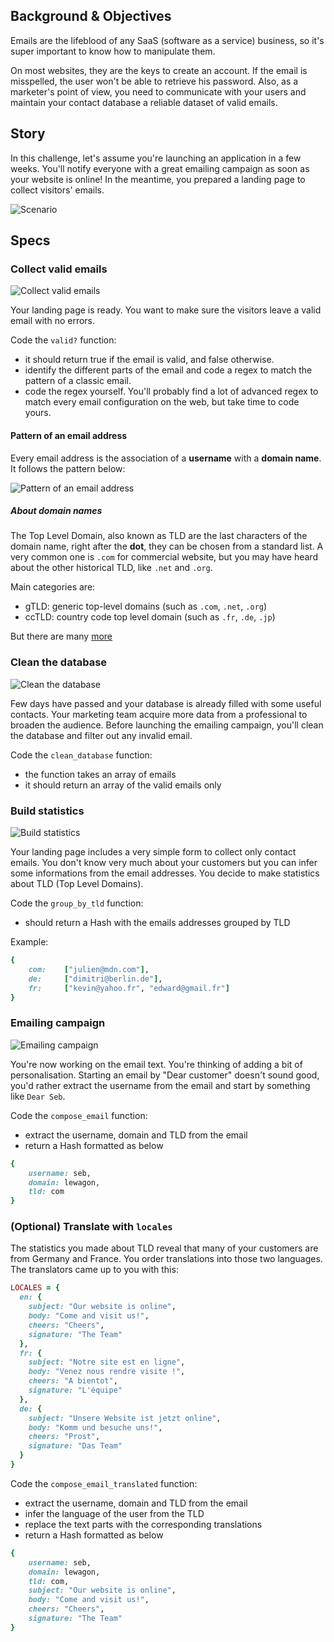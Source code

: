 ## Background & Objectives

Emails are the lifeblood of any SaaS (software as a service) business, so it's super important to know how to manipulate them.

On most websites, they are the keys to create an account. If the email is misspelled, the user won't be able to retrieve his password. Also, as a marketer's point of view, you need to communicate with your users and maintain your contact database a reliable dataset of valid emails.


## Story

In this challenge, let's assume you're launching an application in a few weeks. You'll notify everyone with a great emailing campaign as soon as your website is online! In the meantime, you prepared a landing page to collect visitors' emails. 

![Scenario](<https://raw.githubusercontent.com/lewagon/fullstack-images/master/ruby/email-scenario.svg?sanitize=true>)



## Specs


### Collect valid emails

![Collect valid emails](<https://raw.githubusercontent.com/lewagon/fullstack-images/master/ruby/email-step1.svg?sanitize=true>)

Your landing page is ready. You want to make sure the visitors leave a valid email with no errors.

Code the `valid?` function:
- it should return true if the email is valid, and false otherwise.
- identify the different parts of the email and code a regex to match the pattern of a classic email.
- code the regex yourself. You'll probably find a lot of advanced regex to match every email configuration on the web, but take time to code yours.


#### Pattern of an email address

Every email address is the association of a **username** with a **domain name**. It follows the pattern below:

![Pattern of an email address](<https://raw.githubusercontent.com/lewagon/fullstack-images/master/ruby/email.svg?sanitize=true>)


##### About domain names

The Top Level Domain, also known as TLD are the last characters of the domain name, right after the **dot**, they can be chosen from a standard list. A very common one is `.com` for commercial website, but you may have heard about the other historical TLD, like `.net` and `.org`.

Main categories are:

- gTLD: generic top-level domains (such as `.com`, `.net`, `.org`)
- ccTLD: country code top level domain (such as `.fr`, `.de`, `.jp`)

But there are many [more](https://en.wikipedia.org/wiki/List_of_Internet_top-level_domains)
 

### Clean the database

![Clean the database](<https://raw.githubusercontent.com/lewagon/fullstack-images/master/ruby/email-step2.svg?sanitize=true>)

Few days have passed and your database is already filled with some useful contacts. Your marketing team acquire more data from a professional to broaden the audience.
Before launching the emailing campaign, you'll clean the database and filter out any invalid email.

Code the `clean_database` function:
- the function takes an array of emails
- it should return an array of the valid emails only


### Build statistics

![Build statistics](<https://raw.githubusercontent.com/lewagon/fullstack-images/master/ruby/email-step3.svg?sanitize=true>)

Your landing page includes a very simple form to collect only contact emails. You don't know very much about your customers but you can infer some informations from the email addresses. You decide to make statistics about TLD (Top Level Domains).

Code the `group_by_tld` function:
- should return a Hash with the emails addresses grouped by TLD

Example:

```ruby
{
	com:	["julien@mdn.com"], 
	de:		["dimitri@berlin.de"],
	fr:		["kevin@yahoo.fr", "edward@gmail.fr"]
}

```


### Emailing campaign

![Emailing campaign](<https://raw.githubusercontent.com/lewagon/fullstack-images/master/ruby/email-step4.svg?sanitize=true>)

You're now working on the email text. You're thinking of adding a bit of personalisation. Starting an email by "Dear customer" doesn't sound good, you'd rather extract the username from the email and start by something like `Dear Seb`.

Code the `compose_email` function:
- extract the username, domain and TLD from the email
- return a Hash formatted as below

```ruby
{
	username: seb,
	domain: lewagon,
	tld: com
}
```


### (Optional) Translate with `locales`

The statistics you made about TLD reveal that many of your customers are from Germany and France. You order translations into those two languages. The translators came up to you with this:

```ruby
LOCALES = {
  en: {
    subject: "Our website is online",
    body: "Come and visit us!",
    cheers: "Cheers",
    signature: "The Team"
  },
  fr: {
    subject: "Notre site est en ligne",
    body: "Venez nous rendre visite !",
    cheers: "A bientot",
    signature: "L'équipe"
  },
  de: {
    subject: "Unsere Website ist jetzt online",
    body: "Komm und besuche uns!",
    cheers: "Prost",
    signature: "Das Team"
  }
}
```

Code the `compose_email_translated` function:
- extract the username, domain and TLD from the email
- infer the language of the user from the TLD
- replace the text parts with the corresponding translations 
- return a Hash formatted as below

```ruby
{
    username: seb,
    domain: lewagon,
    tld: com,
    subject: "Our website is online",
    body: "Come and visit us!",
    cheers: "Cheers",
    signature: "The Team"
}
```
